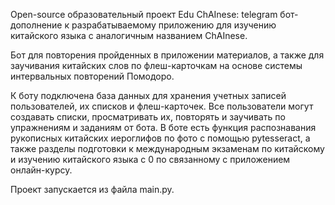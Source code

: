 Open-source образовательный проект Edu ChAInese: telegram бот-дополнение к разрабатываемому приложению для изучению китайского языка с аналогичным названием ChAInese.

Бот для повторения пройденных в приложении материалов, а также для заучивания китайских слов по флеш-карточкам на основе системы интервальных повторений Помодоро.

К боту подключена база данных для хранения учетных записей пользователей, их списков и флеш-карточек. Все пользователи могут создавать списки, просматривать их, повторять и заучивать по упражнениям и заданиям от бота. В боте есть функция распознавания рукописных китайских иероглифов по фото с помощью pytesseract, а также разделы подготовки к международным экзаменам по китайскому и изучению китайского языка с 0 по связанному с приложением онлайн-курсу. 

Проект запускается из файла main.py.
